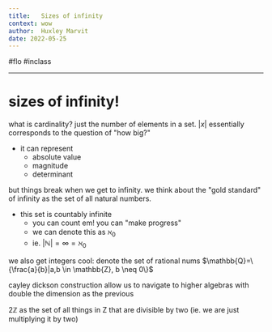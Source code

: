 ```yaml
---
title:   Sizes of infinity
context: wow
author:  Huxley Marvit
date: 2022-05-25
---
```


#flo #inclass 

***

# sizes of infinity!

what is cardinality? just the number of elements in a set.
$|x|$ essentially corresponds to the question of "how big?"

- it can represent
	- absolute value
	- magnitude
	- determinant

but things break when we get to infinity. 
we think about the "gold standard" of infinity as the set of all natural numbers.
- this set is countably infinite
	- you can count em! you can "make progress"
	- we can denote this as $\aleph_0$
	- ie. $|\mathbb{N}|=\infty = \aleph_0$
	
we also get integers
cool: denote the set of rational nums
$\mathbb{Q}=\{\frac{a}{b}|a,b \in \mathbb{Z}, b \neq 0\}$

cayley dickson construction allow us to navigate to higher algebras with double the dimension as the previous 


$2 \mathbb{Z}$ as the set of all things in Z that are divisible by two (ie. we are just multiplying it by two)







